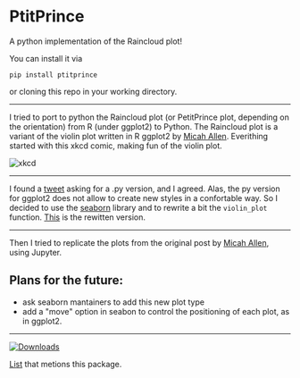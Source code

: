 # PtitPrince

A python implementation of the Raincloud plot!


You can install it via
```
pip install ptitprince
```

or cloning this repo in your working directory.

-----
 
 I tried to port to python the Raincloud plot (or PetitPrince plot, depending on the orientation) from R (under ggplot2) to Python.  The Raincloud plot is a variant of the violin plot written in R ggplot2 by [Micah Allen](https://micahallen.org/2018/03/15/introducing-raincloud-plots/). Everithing started with  this xkcd comic, making fun of the violin plot.

![xkcd](https://imgs.xkcd.com/comics/violin_plots.png)

---

I found a [tweet](https://twitter.com/flxrue/status/974639616912478210) asking for a .py version, and I agreed. Alas, the py version for ggplot2 does not allow to create new styles in a confortable way. So I decided to use the [seaborn](https://seaborn.pydata.org/) library and to rewrite a bit the `violin_plot` function. [This](half_viol.py) is the rewitten version.

---

Then I tried to replicate the plots from the original post by [Micah Allen](https://micahallen.org/2018/03/15/introducing-raincloud-plots/), using Jupyter.

## Plans for the future:

 * ask seaborn mantainers to add this new plot type
 * add a "move" option in seabon to control the positioning of each plot, as in ggplot2.

------

[![Downloads](http://pepy.tech/badge/ptitprince)](http://pepy.tech/project/ptitprince)

[List](https://github.com/thomasjpfan/awesome-python-data-science) that metions this package.
